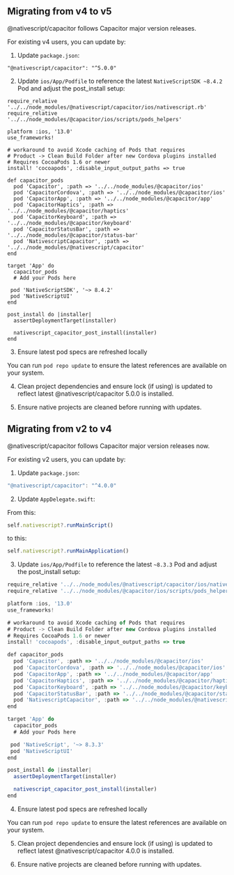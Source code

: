 ## Migrating from v4 to v5

@nativescript/capacitor follows Capacitor major version releases.

For existing v4 users, you can update by:

1. Update `package.json`:

```
"@nativescript/capacitor": "^5.0.0"
```

2. Update `ios/App/Podfile` to reference the latest `NativeScriptSDK ~8.4.2` Pod and adjust the post_install setup:

```
require_relative '../../node_modules/@nativescript/capacitor/ios/nativescript.rb'
require_relative '../../node_modules/@capacitor/ios/scripts/pods_helpers'

platform :ios, '13.0'
use_frameworks!

# workaround to avoid Xcode caching of Pods that requires
# Product -> Clean Build Folder after new Cordova plugins installed
# Requires CocoaPods 1.6 or newer
install! 'cocoapods', :disable_input_output_paths => true

def capacitor_pods
  pod 'Capacitor', :path => '../../node_modules/@capacitor/ios'
  pod 'CapacitorCordova', :path => '../../node_modules/@capacitor/ios'
  pod 'CapacitorApp', :path => '../../node_modules/@capacitor/app'
  pod 'CapacitorHaptics', :path => '../../node_modules/@capacitor/haptics'
  pod 'CapacitorKeyboard', :path => '../../node_modules/@capacitor/keyboard'
  pod 'CapacitorStatusBar', :path => '../../node_modules/@capacitor/status-bar'
  pod 'NativescriptCapacitor', :path => '../../node_modules/@nativescript/capacitor'
end

target 'App' do
  capacitor_pods
  # Add your Pods here

 pod 'NativeScriptSDK', '~> 8.4.2'
 pod 'NativeScriptUI'
end

post_install do |installer|
  assertDeploymentTarget(installer)

  nativescript_capacitor_post_install(installer)
end

```

3. Ensure latest pod specs are refreshed locally

You can run `pod repo update` to ensure the latest references are available on your system.

4. Clean project dependencies and ensure lock (if using) is updated to reflect latest @nativescript/capacitor 5.0.0 is installed.

5. Ensure native projects are cleaned before running with updates.


## Migrating from v2 to v4

@nativescript/capacitor follows Capacitor major version releases now.

For existing v2 users, you can update by:

1. Update `package.json`:

```ts
"@nativescript/capacitor": "^4.0.0"
```

2. Update `AppDelegate.swift`:

From this:
```ts
self.nativescript?.runMainScript()
```

to this:
```ts
self.nativescript?.runMainApplication()
```

3. Update `ios/App/Podfile` to reference the latest `~8.3.3` Pod and adjust the post_install setup:

```ts
require_relative '../../node_modules/@nativescript/capacitor/ios/nativescript.rb'
require_relative '../../node_modules/@capacitor/ios/scripts/pods_helpers'

platform :ios, '13.0'
use_frameworks!

# workaround to avoid Xcode caching of Pods that requires
# Product -> Clean Build Folder after new Cordova plugins installed
# Requires CocoaPods 1.6 or newer
install! 'cocoapods', :disable_input_output_paths => true

def capacitor_pods
  pod 'Capacitor', :path => '../../node_modules/@capacitor/ios'
  pod 'CapacitorCordova', :path => '../../node_modules/@capacitor/ios'
  pod 'CapacitorApp', :path => '../../node_modules/@capacitor/app'
  pod 'CapacitorHaptics', :path => '../../node_modules/@capacitor/haptics'
  pod 'CapacitorKeyboard', :path => '../../node_modules/@capacitor/keyboard'
  pod 'CapacitorStatusBar', :path => '../../node_modules/@capacitor/status-bar'
  pod 'NativescriptCapacitor', :path => '../../node_modules/@nativescript/capacitor'
end

target 'App' do
  capacitor_pods
  # Add your Pods here

 pod 'NativeScript', '~> 8.3.3' 
 pod 'NativeScriptUI'
end

post_install do |installer|
  assertDeploymentTarget(installer)

  nativescript_capacitor_post_install(installer)
end
```

4. Ensure latest pod specs are refreshed locally

You can run `pod repo update` to ensure the latest references are available on your system.

5. Clean project dependencies and ensure lock (if using) is updated to reflect latest @nativescript/capacitor 4.0.0 is installed.

6. Ensure native projects are cleaned before running with updates.
